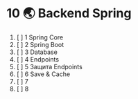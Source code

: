 # 10  🌏 Backend Spring

1. [ ] 1 Spring Core
2. [ ] 2 Spring Boot
3. [ ] 3 Database
4. [ ] 4 Endpoints
5. [ ] 5 Защита Endpoints
6. [ ] 6 Save & Cache 
7. [ ] 7
8. [ ] 8
